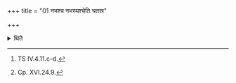 +++
title = "01 नभश्च नभस्यश्चेति चतस्र"

+++

<details><summary>थिते</summary>

1. With nabhaśca nabhasyaśca...[^1] (the Adhvaryu places) the four R̥tavyā (Seasonal) bricks; For each two bricks there should be only one tayā devatayā formula.[^2]   

[^1]: TS IV.4.11.c-d.  

[^2]: Cp. XVI.24.9.  
</details>
